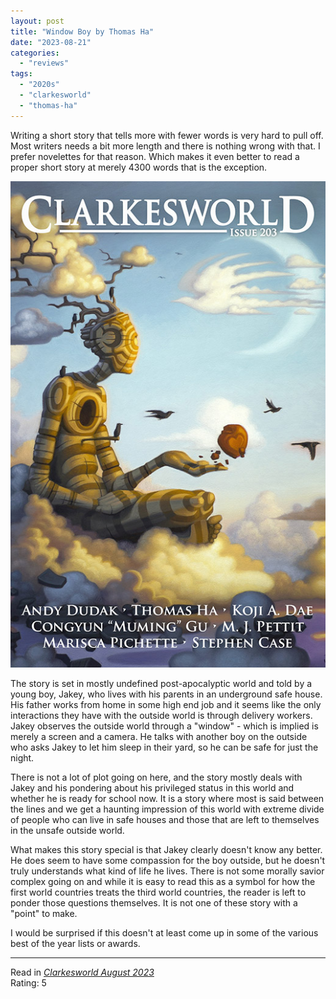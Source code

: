 ```yaml
---
layout: post
title: "Window Boy by Thomas Ha"
date: "2023-08-21"
categories:
  - "reviews"
tags:
  - "2020s"
  - "clarkesworld"
  - "thomas-ha"
---
```


Writing a short story that tells more with fewer words is very hard to pull off. Most writers needs a bit more length and there is nothing wrong with that. I prefer novelettes for that reason. Which makes it even better to read a proper short story at merely 4300 words that is the exception.

![](/assets/images/cw_203_800.jpg)

The story is set in mostly undefined post-apocalyptic world and told by a young boy, Jakey, who lives with his parents in an underground safe house. His father works from home in some high end job and it seems like the only interactions they have with the outside world is through delivery workers. Jakey observes the outside world through a "window" - which is implied is merely a screen and a camera. He talks with another boy on the outside who asks Jakey to let him sleep in their yard, so he can be safe for just the night.

There is not a lot of plot going on here, and the story mostly deals with Jakey and his pondering about his privileged status in this world and whether he is ready for school now. It is a story where most is said between the lines and we get a haunting impression of this world with extreme divide of people who can live in safe houses and those that are left to themselves in the unsafe outside world.

What makes this story special is that Jakey clearly doesn't know any better. He does seem to have some compassion for the boy outside, but he doesn't truly understands what kind of life he lives. There is not some morally savior complex going on and while it is easy to read this as a symbol for how the first world countries treats the third world countries, the reader is left to ponder those questions themselves. It is not one of these story with a "point" to make.

I would be surprised if this doesn't at least come up in some of the various best of the year lists or awards.

* * *

Read in [_Clarkesworld August 2023_](https://clarkesworldmagazine.com/ha_08_23/)\
Rating: 5
